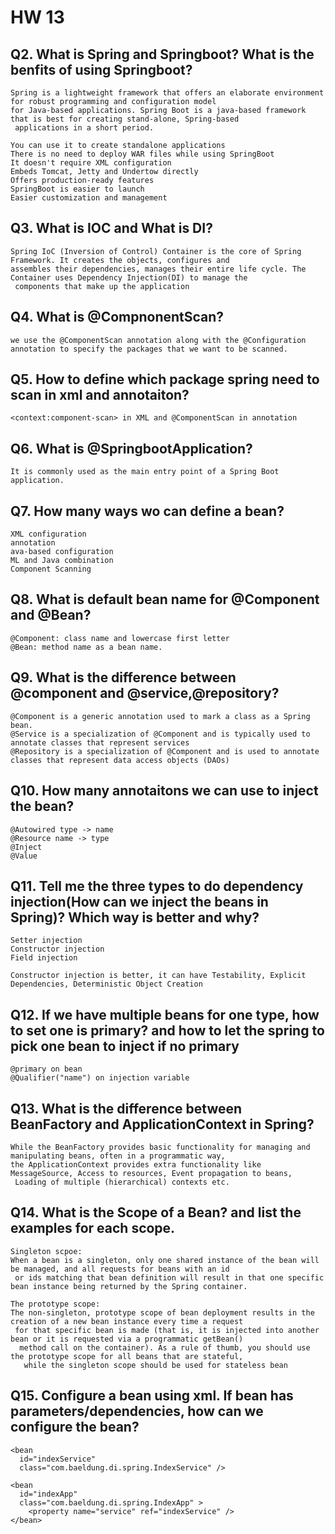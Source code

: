 # HW 13
## Q2. What is Spring and Springboot? What is the benfits of using Springboot?
```
Spring is a lightweight framework that offers an elaborate environment for robust programming and configuration model 
for Java-based applications. Spring Boot is a java-based framework that is best for creating stand-alone, Spring-based
 applications in a short period.
 
You can use it to create standalone applications
There is no need to deploy WAR files while using SpringBoot
It doesn't require XML configuration
Embeds Tomcat, Jetty and Undertow directly
Offers production-ready features
SpringBoot is easier to launch
Easier customization and management
```

## Q3. What is IOC and What is DI?
```
Spring IoC (Inversion of Control) Container is the core of Spring Framework. It creates the objects, configures and
assembles their dependencies, manages their entire life cycle. The Container uses Dependency Injection(DI) to manage the
 components that make up the application
```

## Q4. What is  @CompnonentScan?
```
we use the @ComponentScan annotation along with the @Configuration annotation to specify the packages that we want to be scanned. 
```

## Q5. How to define which package spring need to scan in xml and annotaiton?
```
<context:component-scan> in XML and @ComponentScan in annotation
```

## Q6. What is  @SpringbootApplication?
```
It is commonly used as the main entry point of a Spring Boot application.
```

## Q7. How many ways wo can define a bean?
```
XML configuration
annotation
ava-based configuration
ML and Java combination
Component Scanning
```

## Q8. What is default bean name for  @Component and  @Bean?
```
@Component: class name and lowercase first letter
@Bean: method name as a bean name.
```

## Q9. What is the difference between  @component and  @service,@repository?
```
@Component is a generic annotation used to mark a class as a Spring bean.
@Service is a specialization of @Component and is typically used to annotate classes that represent services
@Repository is a specialization of @Component and is used to annotate classes that represent data access objects (DAOs)
```

## Q10. How many annotaitons we can use to inject the bean?
```
@Autowired type -> name
@Resource name -> type
@Inject
@Value
```

## Q11. Tell me the three types to do dependency injection(How can we inject the beans in Spring)? Which way is better and why?
```
Setter injection
Constructor injection
Field injection

Constructor injection is better, it can have Testability, Explicit Dependencies, Deterministic Object Creation
```

## Q12. If we have multiple beans for one type, how to set one is primary? and how to let the spring to pick one bean to inject if no primary
```
@primary on bean
@Qualifier("name") on injection variable
```

## Q13. What is the difference between BeanFactory and ApplicationContext in Spring?
```
While the BeanFactory provides basic functionality for managing and manipulating beans, often in a programmatic way, 
the ApplicationContext provides extra functionality like MessageSource, Access to resources, Event propagation to beans,
 Loading of multiple (hierarchical) contexts etc.
```

## Q14. What is the Scope of a Bean?  and list the examples for each scope.
```
Singleton scpoe:
When a bean is a singleton, only one shared instance of the bean will be managed, and all requests for beans with an id
 or ids matching that bean definition will result in that one specific bean instance being returned by the Spring container.
 
The prototype scope:
The non-singleton, prototype scope of bean deployment results in the creation of a new bean instance every time a request
 for that specific bean is made (that is, it is injected into another bean or it is requested via a programmatic getBean()
  method call on the container). As a rule of thumb, you should use the prototype scope for all beans that are stateful,
   while the singleton scope should be used for stateless bean
```

## Q15. Configure a bean using xml. If bean has parameters/dependencies, how can we configure the bean?
```
<bean 
  id="indexService" 
  class="com.baeldung.di.spring.IndexService" />
     
<bean 
  id="indexApp" 
  class="com.baeldung.di.spring.IndexApp" >
    <property name="service" ref="indexService" />
</bean>    
```
